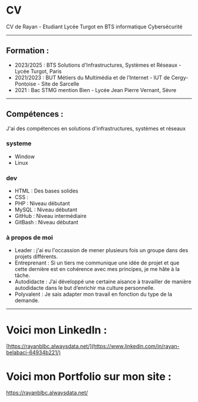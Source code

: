 # CV
CV de Rayan - Etudiant Lycée Turgot en BTS informatique Cybersécurité

<hr>

## Formation : 

- 2023/2025 : BTS Solutions d'Infrastructures, Systèmes et Réseaux - Lycée Turgot, Paris
- 2021/2023 :  BUT Métiers du Multimédia et de l’Internet - IUT de Cergy-Pontoise - Site de Sarcelle
- 2021 : Bac STMG mention Bien - Lycée Jean Pierre Vernant, Sèvre

<hr>

## Compétences :
J'ai des compétences en solutions d'infrastructures, systèmes et réseaux

### systeme
- Window
- Linux
  
### dev
- HTML : Des bases solides 
- CSS : 
- PHP : Niveau débutant 
- MySQL : Niveau débutant
- GitHub : Niveau intermédiaire
- GitBash : Niveau débutant

### à propos de moi 
- Leader : j'ai eu l'occassion de mener plusieurs fois un groupe dans des projets différents.
- Entreprenant : Si un tiers me communique une idée de projet et que cette dernière est en cohérence avec mes principes, je me hâte à la tâche.
- Autodidacte : J’ai développé une certaine aisance à travailler de manière autodidacte dans le but d’enrichir ma culture personnelle.
- Polyvalent : Je sais adapter mon travail en fonction du type de la demande. 

<hr>

# Voici mon LinkedIn : 
[https://rayanblbc.alwaysdata.net/](https://www.linkedin.com/in/rayan-belabaci-64934b221/)
# Voici mon Portfolio sur mon site : 
https://rayanblbc.alwaysdata.net/
